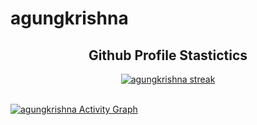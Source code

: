 # agungkrishna


<h2 align="center">Github Profile Stastictics</h2>

<p align="center">
    <a href="https://github.com/agungkrishna-code">
        <img title="agungkrishna stats" alt="agungkrishna streak" src="https://github-readme-streak-stats.herokuapp.com/?user=agungkrishna-code&theme=dark&hide_border=true&stroke=f53b3b"/>
    </a>
</p><br>
<a href="https://github.com/agungkrishna-code"><img alt="agungkrishna Activity Graph" src="https://activity-graph.herokuapp.com/graph?username=agungkrishna-code&bg_color=0D1117&color=eca15b&line=eca15b&point=FFFFFF&hide_border=true" /></a>
